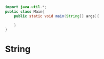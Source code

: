 ```java
import java.util.*;
public class Main{
    public static void main(String[] args){
        
    }
}
```



# String

